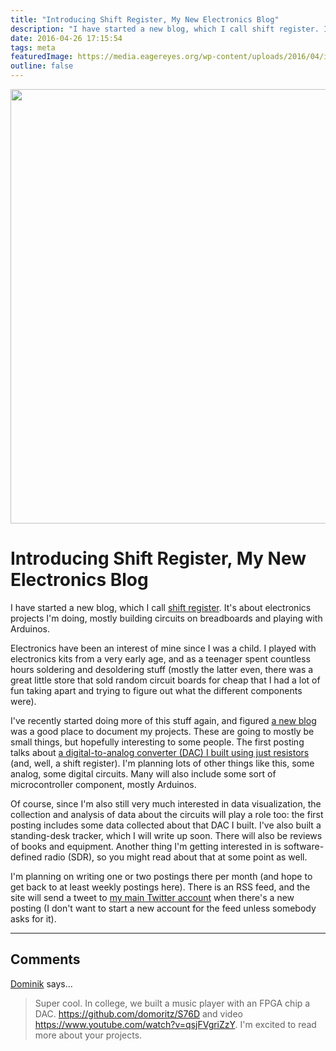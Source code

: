 ```yaml
---
title: "Introducing Shift Register, My New Electronics Blog"
description: "I have started a new blog, which I call shift register. It's about electronics projects I'm doing, mostly building circuits on breadboards and playing with Arduinos."
date: 2016-04-26 17:15:54
tags: meta
featuredImage: https://media.eagereyes.org/wp-content/uploads/2016/04/image-2.jpeg
outline: false
---
```


<p align="center"><img src="https://media.eagereyes.org/wp-content/uploads/2016/04/image-2.jpeg" width="1024" height="695" /></p>

# Introducing Shift Register, My New Electronics Blog

I have started a new blog, which I call <a href="https://shift-register.org/">shift register</a>. It's about electronics projects I'm doing, mostly building circuits on breadboards and playing with Arduinos.

Electronics have been an interest of mine since I was a child. I played with electronics kits from a very early age, and as a teenager spent countless hours soldering and desoldering stuff (mostly the latter even, there was a great little store that sold random circuit boards for cheap that I had a lot of fun taking apart and trying to figure out what the different components were).

I've recently started doing more of this stuff again, and figured <a href="https://shift-register.org/">a new blog</a> was a good place to document my projects. These are going to mostly be small things, but hopefully interesting to some people. The first posting talks about <a href="https://shift-register.org/2016/discrete-digital-to-analog-converter-using-an-r2r-network">a digital-to-analog converter (DAC) I built using just resistors</a> (and, well, a shift register). I'm planning lots of other things like this, some analog, some digital circuits. Many will also include some sort of microcontroller component, mostly Arduinos.

Of course, since I'm also still very much interested in data visualization, the collection and analysis of data about the circuits will play a role too: the first posting includes some data collected about that DAC I built. I've also built a standing-desk tracker, which I will write up soon. There will also be reviews of books and equipment. Another thing I'm getting interested in is software-defined radio (SDR), so you might read about that at some point as well.

I'm planning on writing one or two postings there per month (and hope to get back to at least weekly postings here). There is an RSS feed, and the site will send a tweet to <a href="https://twitter.com/eagereyes">my main Twitter account</a> when there's a new posting (I don't want to start a new account for the feed unless somebody asks for it).


<PostedBy />


<aside class="comments">

---
## Comments

<a href="https://www.domoritz.de" rel="nofollow noopener" target="_blank">Dominik</a> says…
>	Super cool. In college, we built a music player with an FPGA chip a DAC. https://github.com/domoritz/S76D and video https://www.youtube.com/watch?v=qsjFVgriZzY. I'm excited to read more about your projects.

</aside>

